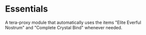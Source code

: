 # Essentials
A tera-proxy module that automatically uses the items "Elite Everful Nostrum" and "Complete Crystal Bind" whenever needed. 
